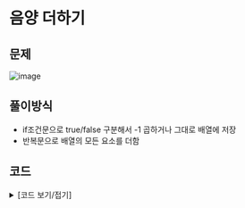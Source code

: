 # 음양 더하기

## 문제

![image](https://github.com/Employment-Study/Algorithm_Study/assets/44068819/299c408d-7787-4c49-ac05-afe2edd4c957)

## 풀이방식

- if조건문으로 true/false 구분해서 -1 곱하거나 그대로 배열에 저장
- 반복문으로 배열의 모든 요소를 더함

## 코드

<details>
<summary>
[코드 보기/접기]
</summary>

```java

// 음양 더하기
class Solution {
    public int solution(int[] absolutes, boolean[] signs) {
        int answer = 0;
        int[] tmp = new int[absolutes.length];
        
        for(int i=0;i<absolutes.length;i++) {
        	if(signs[i]) {
        		tmp[i]=absolutes[i];
        	}else {
        		tmp[i]= -1 * absolutes[i];
        	}
        } 
        for(int n : tmp) {
        	answer += n;
        }
        return answer;
    }
}

```

</details>
